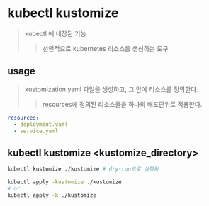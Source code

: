 # kubectl kustomize

> kubectl 에 내장된 기능
>
> > 선언적으로 kubernetes 리소스를 생성하는 도구

## usage

> kustomization.yaml 파일을 생성하고, 그 안에 리소스를 정의한다.
>
> > resources에 정의된 리소스들을 하나의 배포단위로 적용한다.

```yaml
resources:
  - deployment.yaml
  - service.yaml
```

## kubectl kustomize \<kustomize_directory\>

```sh
kubectl kustomize ./kustomize # dry-run으로 실행됨

kubectl apply -kustomize ./kustomize
# or
kubectl apply -k ./kustomize
```
